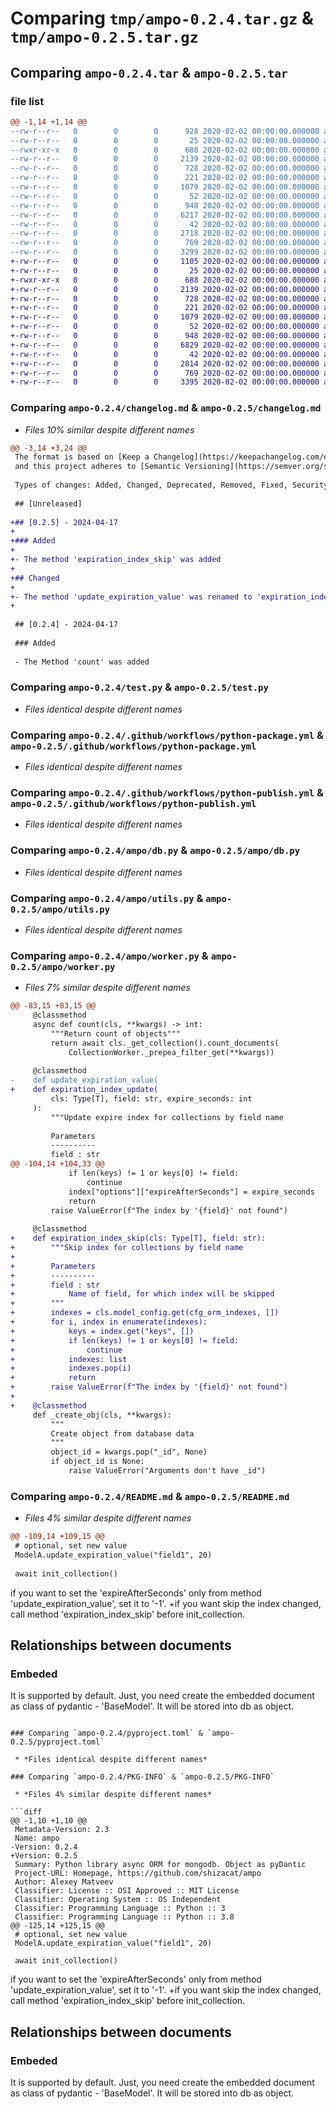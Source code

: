 # Comparing `tmp/ampo-0.2.4.tar.gz` & `tmp/ampo-0.2.5.tar.gz`

## Comparing `ampo-0.2.4.tar` & `ampo-0.2.5.tar`

### file list

```diff
@@ -1,14 +1,14 @@
--rw-r--r--   0        0        0      928 2020-02-02 00:00:00.000000 ampo-0.2.4/changelog.md
--rw-r--r--   0        0        0       25 2020-02-02 00:00:00.000000 ampo-0.2.4/requirements.txt
--rwxr-xr-x   0        0        0      688 2020-02-02 00:00:00.000000 ampo-0.2.4/test.py
--rw-r--r--   0        0        0     2139 2020-02-02 00:00:00.000000 ampo-0.2.4/.github/workflows/python-package.yml
--rw-r--r--   0        0        0      728 2020-02-02 00:00:00.000000 ampo-0.2.4/.github/workflows/python-publish.yml
--rw-r--r--   0        0        0      221 2020-02-02 00:00:00.000000 ampo-0.2.4/ampo/__init__.py
--rw-r--r--   0        0        0     1079 2020-02-02 00:00:00.000000 ampo-0.2.4/ampo/db.py
--rw-r--r--   0        0        0       52 2020-02-02 00:00:00.000000 ampo-0.2.4/ampo/log.py
--rw-r--r--   0        0        0      948 2020-02-02 00:00:00.000000 ampo-0.2.4/ampo/utils.py
--rw-r--r--   0        0        0     6217 2020-02-02 00:00:00.000000 ampo-0.2.4/ampo/worker.py
--rw-r--r--   0        0        0       42 2020-02-02 00:00:00.000000 ampo-0.2.4/.gitignore
--rw-r--r--   0        0        0     2718 2020-02-02 00:00:00.000000 ampo-0.2.4/README.md
--rw-r--r--   0        0        0      769 2020-02-02 00:00:00.000000 ampo-0.2.4/pyproject.toml
--rw-r--r--   0        0        0     3299 2020-02-02 00:00:00.000000 ampo-0.2.4/PKG-INFO
+-rw-r--r--   0        0        0     1105 2020-02-02 00:00:00.000000 ampo-0.2.5/changelog.md
+-rw-r--r--   0        0        0       25 2020-02-02 00:00:00.000000 ampo-0.2.5/requirements.txt
+-rwxr-xr-x   0        0        0      688 2020-02-02 00:00:00.000000 ampo-0.2.5/test.py
+-rw-r--r--   0        0        0     2139 2020-02-02 00:00:00.000000 ampo-0.2.5/.github/workflows/python-package.yml
+-rw-r--r--   0        0        0      728 2020-02-02 00:00:00.000000 ampo-0.2.5/.github/workflows/python-publish.yml
+-rw-r--r--   0        0        0      221 2020-02-02 00:00:00.000000 ampo-0.2.5/ampo/__init__.py
+-rw-r--r--   0        0        0     1079 2020-02-02 00:00:00.000000 ampo-0.2.5/ampo/db.py
+-rw-r--r--   0        0        0       52 2020-02-02 00:00:00.000000 ampo-0.2.5/ampo/log.py
+-rw-r--r--   0        0        0      948 2020-02-02 00:00:00.000000 ampo-0.2.5/ampo/utils.py
+-rw-r--r--   0        0        0     6829 2020-02-02 00:00:00.000000 ampo-0.2.5/ampo/worker.py
+-rw-r--r--   0        0        0       42 2020-02-02 00:00:00.000000 ampo-0.2.5/.gitignore
+-rw-r--r--   0        0        0     2814 2020-02-02 00:00:00.000000 ampo-0.2.5/README.md
+-rw-r--r--   0        0        0      769 2020-02-02 00:00:00.000000 ampo-0.2.5/pyproject.toml
+-rw-r--r--   0        0        0     3395 2020-02-02 00:00:00.000000 ampo-0.2.5/PKG-INFO
```

### Comparing `ampo-0.2.4/changelog.md` & `ampo-0.2.5/changelog.md`

 * *Files 10% similar despite different names*

```diff
@@ -3,14 +3,24 @@
 The format is based on [Keep a Changelog](https://keepachangelog.com/en/1.1.0/),
 and this project adheres to [Semantic Versioning](https://semver.org/spec/v2.0.0.html).
 
 Types of changes: Added, Changed, Deprecated, Removed, Fixed, Security
 
 ## [Unreleased]
 
+## [0.2.5] - 2024-04-17
+
+### Added
+
+- The method 'expiration_index_skip' was added
+
+## Changed
+
+- The method 'update_expiration_value' was renamed to 'expiration_index_update'
+
 
 ## [0.2.4] - 2024-04-17
 
 ### Added
 
 - The Method 'count' was added
```

### Comparing `ampo-0.2.4/test.py` & `ampo-0.2.5/test.py`

 * *Files identical despite different names*

### Comparing `ampo-0.2.4/.github/workflows/python-package.yml` & `ampo-0.2.5/.github/workflows/python-package.yml`

 * *Files identical despite different names*

### Comparing `ampo-0.2.4/.github/workflows/python-publish.yml` & `ampo-0.2.5/.github/workflows/python-publish.yml`

 * *Files identical despite different names*

### Comparing `ampo-0.2.4/ampo/db.py` & `ampo-0.2.5/ampo/db.py`

 * *Files identical despite different names*

### Comparing `ampo-0.2.4/ampo/utils.py` & `ampo-0.2.5/ampo/utils.py`

 * *Files identical despite different names*

### Comparing `ampo-0.2.4/ampo/worker.py` & `ampo-0.2.5/ampo/worker.py`

 * *Files 7% similar despite different names*

```diff
@@ -83,15 +83,15 @@
     @classmethod
     async def count(cls, **kwargs) -> int:
         """Return count of objects"""
         return await cls._get_collection().count_documents(
             CollectionWorker._prepea_filter_get(**kwargs))
 
     @classmethod
-    def update_expiration_value(
+    def expiration_index_update(
         cls: Type[T], field: str, expire_seconds: int
     ):
         """Update expire index for collections by field name
 
         Parameters
         ----------
         field : str
@@ -104,14 +104,33 @@
             if len(keys) != 1 or keys[0] != field:
                 continue
             index["options"]["expireAfterSeconds"] = expire_seconds
             return
         raise ValueError(f"The index by '{field}' not found")
 
     @classmethod
+    def expiration_index_skip(cls: Type[T], field: str):
+        """Skip index for collections by field name
+
+        Parameters
+        ----------
+        field : str
+            Name of field, for which index will be skipped
+        """
+        indexes = cls.model_config.get(cfg_orm_indexes, [])
+        for i, index in enumerate(indexes):
+            keys = index.get("keys", [])
+            if len(keys) != 1 or keys[0] != field:
+                continue
+            indexes: list
+            indexes.pop(i)
+            return
+        raise ValueError(f"The index by '{field}' not found")
+
+    @classmethod
     def _create_obj(cls, **kwargs):
         """
         Create object from database data
         """
         object_id = kwargs.pop("_id", None)
         if object_id is None:
             raise ValueError("Arguments don't have _id")
```

### Comparing `ampo-0.2.4/README.md` & `ampo-0.2.5/README.md`

 * *Files 4% similar despite different names*

```diff
@@ -109,14 +109,15 @@
 # optional, set new value
 ModelA.update_expiration_value("field1", 20)
 
 await init_collection()
 ```
 
 if you want to set the 'expireAfterSeconds' only from method 'update_expiration_value', set it to '-1'.
+if you want skip the index changed, call method 'expiration_index_skip' before init_collection.
 
 ## Relationships between documents
 
 ### Embeded
 
 It is supported by default. Just, you need create the embedded document as class of pydantic - 'BaseModel'. It will be stored into db as object.
```

### Comparing `ampo-0.2.4/pyproject.toml` & `ampo-0.2.5/pyproject.toml`

 * *Files identical despite different names*

### Comparing `ampo-0.2.4/PKG-INFO` & `ampo-0.2.5/PKG-INFO`

 * *Files 4% similar despite different names*

```diff
@@ -1,10 +1,10 @@
 Metadata-Version: 2.3
 Name: ampo
-Version: 0.2.4
+Version: 0.2.5
 Summary: Python library async ORM for mongodb. Object as pyDantic
 Project-URL: Homepage, https://github.com/shizacat/ampo
 Author: Alexey Matveev
 Classifier: License :: OSI Approved :: MIT License
 Classifier: Operating System :: OS Independent
 Classifier: Programming Language :: Python :: 3
 Classifier: Programming Language :: Python :: 3.8
@@ -125,14 +125,15 @@
 # optional, set new value
 ModelA.update_expiration_value("field1", 20)
 
 await init_collection()
 ```
 
 if you want to set the 'expireAfterSeconds' only from method 'update_expiration_value', set it to '-1'.
+if you want skip the index changed, call method 'expiration_index_skip' before init_collection.
 
 ## Relationships between documents
 
 ### Embeded
 
 It is supported by default. Just, you need create the embedded document as class of pydantic - 'BaseModel'. It will be stored into db as object.
```

